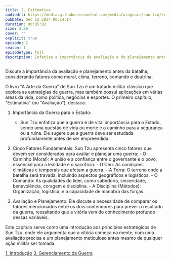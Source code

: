 ```yaml
---
title: 2. Estimativa
audioUrl: https://media.githubusercontent.com/media/araguaci/sun-tzu/refs/heads/main/public/audio/02-cap-01-estimativa.mp3
pubDate: Dec 12 2024 00:14:14
duration: 00:05:02
size: 2.86
cover: ""
explicit: true
episode: 2
season: 1
episodeType: full
description: Enfatiza a importância da avaliação e do planejamento antes de qualquer confronto.
---
```

Discute a importância da avaliação e planejamento antes da batalha, considerando fatores como moral, clima, terreno, comando e doutrina.


O livro "A Arte da Guerra" de Sun Tzu é um tratado militar clássico que explora as estratégias de guerra, mas também possui aplicações em várias áreas da vida, como política, negócios e esportes. O primeiro capítulo, "Estimativa" (ou "Avaliação"), destaca:

  1. Importância da Guerra para o Estado: 
     - Sun Tzu enfatiza que a guerra é de vital importância para o Estado, sendo uma questão de vida ou morte e o caminho para a segurança ou a ruína. Ele sugere que a guerra deve ser estudada profundamente antes de ser empreendida.

  2. Cinco Fatores Fundamentais: Sun Tzu apresenta cinco fatores que devem ser considerados para avaliar e planejar uma guerra:
    - O Caminho (Moral): A união e a confiança entre o governante e o povo, essencial para a lealdade e o sacrifício.
    - O Céu: As condições climáticas e temporais que afetam a guerra.
    - A Terra: O terreno onde a batalha será travada, incluindo aspectos geográficos e logísticos.
    - O Comando: As qualidades do líder, como sabedoria, sinceridade, benevolência, coragem e disciplina.
    - A Disciplina (Métodos): Organização, logística, e a capacidade de manobra das forças.

  3. Avaliação e Planejamento: Ele discute a necessidade de comparar os fatores mencionados entre os dois contendores para prever o resultado da guerra, ressaltando que a vitória vem do conhecimento profundo dessas variáveis.

Este capítulo serve como uma introdução aos princípios estratégicos de Sun Tzu, onde ele argumenta que a vitória começa na mente, com uma avaliação precisa e um planejamento meticuloso antes mesmo de qualquer ação militar ser tomada.


<div class="text-center mt-16">
  <a class="btn btn-accent mt-9" href="/episode/post01">1. Introdução</a>
  <a class="btn btn-accent mt-9" href="/episode/post03">3. Gerenciamento da Guerra</a>
</div>